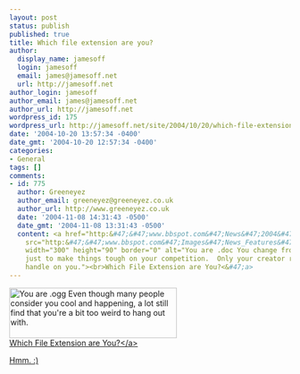 ```yaml
---
layout: post
status: publish
published: true
title: Which file extension are you?
author:
  display_name: jamesoff
  login: jamesoff
  email: james@jamesoff.net
  url: http://jamesoff.net
author_login: jamesoff
author_email: james@jamesoff.net
author_url: http://jamesoff.net
wordpress_id: 175
wordpress_url: http://jamesoff.net/site/2004/10/20/which-file-extension-are-you/
date: '2004-10-20 13:57:34 -0400'
date_gmt: '2004-10-20 12:57:34 -0400'
categories:
- General
tags: []
comments:
- id: 775
  author: Greeneyez
  author_email: greeneyez@greeneyez.co.uk
  author_url: http://www.greeneyez.co.uk
  date: '2004-11-08 14:31:43 -0500'
  date_gmt: '2004-11-08 13:31:43 -0500'
  content: <a href="http:&#47;&#47;www.bbspot.com&#47;News&#47;2004&#47;10&#47;extension_quiz.php"><img
    src="http:&#47;&#47;www.bbspot.com&#47;Images&#47;News_Features&#47;2004&#47;10&#47;file_extensions&#47;doc.jpg"
    width="300" height="90" border="0" alt="You are .doc You change from year to year,
    just to make things tough on your competition.  Only your creator really has a
    handle on you."><br>Which File Extension are You?<&#47;a>
---
```

<p><a href="http:&#47;&#47;www.bbspot.com&#47;News&#47;2004&#47;10&#47;extension_quiz.php"><img src="http:&#47;&#47;www.bbspot.com&#47;Images&#47;News_Features&#47;2004&#47;10&#47;file_extensions&#47;ogg.jpg" width="300" height="90" border="0" alt="You are .ogg Even though many people consider you cool and happening, a lot still find that you're a bit too weird to hang out with."><br &#47;>Which File Extension are You?<&#47;a></p>
<p>Hmm. :)</p>
